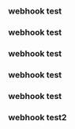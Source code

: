 ### webhook test
### webhook test
### webhook test
### webhook test
### webhook test
### webhook test2
